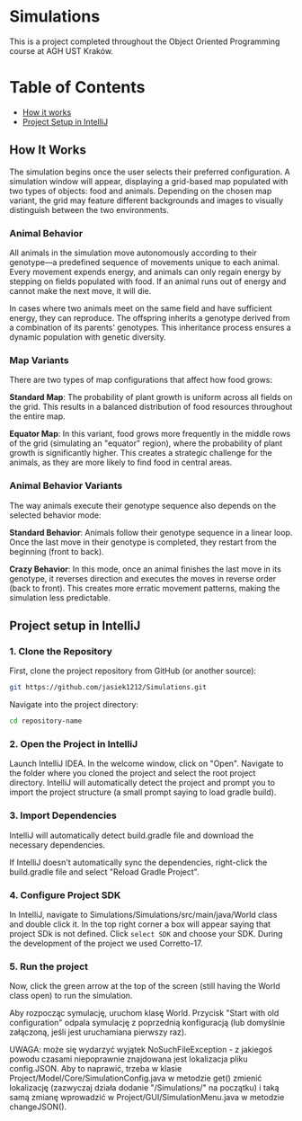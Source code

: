 # Simulations

This is a project completed throughout the Object Oriented Programming course at AGH UST Kraków. 

# Table of Contents
- [How it works](#how-it-works)
- [Project Setup in IntelliJ](#project-setup-in-intellij)

## How It Works

The simulation begins once the user selects their preferred configuration. A simulation window will appear, displaying a grid-based map populated with two types of objects: food and animals. Depending on the chosen map variant, the grid may feature different backgrounds and images to visually distinguish between the two environments.

### Animal Behavior

All animals in the simulation move autonomously according to their genotype—a predefined sequence of movements unique to each animal. Every movement expends energy, and animals can only regain energy by stepping on fields populated with food. If an animal runs out of energy and cannot make the next move, it will die.

In cases where two animals meet on the same field and have sufficient energy, they can reproduce. The offspring inherits a genotype derived from a combination of its parents' genotypes. This inheritance process ensures a dynamic population with genetic diversity.

### Map Variants
There are two types of map configurations that affect how food grows:

**Standard Map**:
The probability of plant growth is uniform across all fields on the grid. This results in a balanced distribution of food resources throughout the entire map.

**Equator Map**:
In this variant, food grows more frequently in the middle rows of the grid (simulating an "equator" region), where the probability of plant growth is significantly higher. This creates a strategic challenge for the animals, as they are more likely to find food in central areas.

### Animal Behavior Variants
The way animals execute their genotype sequence also depends on the selected behavior mode:

**Standard Behavior**:
Animals follow their genotype sequence in a linear loop. Once the last move in their genotype is completed, they restart from the beginning (front to back).

**Crazy Behavior**:
In this mode, once an animal finishes the last move in its genotype, it reverses direction and executes the moves in reverse order (back to front). This creates more erratic movement patterns, making the simulation less predictable.

## Project setup in IntelliJ

### 1. Clone the Repository
First, clone the project repository from GitHub (or another source):

```bash
git https://github.com/jasiek1212/Simulations.git
```
Navigate into the project directory:
```bash
cd repository-name
```
### 2. Open the Project in IntelliJ
Launch IntelliJ IDEA.
In the welcome window, click on "Open".
Navigate to the folder where you cloned the project and select the root project directory.
IntelliJ will automatically detect the project and prompt you to import the project structure (a small prompt saying to load gradle build).

### 3. Import Dependencies 
IntelliJ will automatically detect build.gradle file and download the necessary dependencies.

If IntelliJ doesn't automatically sync the dependencies, right-click the build.gradle file and select "Reload Gradle Project".

### 4. Configure Project SDK
In IntelliJ, navigate to Simulations/Simulations/src/main/java/World class and double click it. In the top right corner a box will appear saying that project SDk is not defined. Click `select SDK` and choose your SDK. During the development of the project we used  Corretto-17.

### 5. Run the project

Now, click the green arrow at the top of the screen (still having the World class open) to run the simulation. 




Aby rozpocząc symulację, uruchom klasę World. Przycisk "Start with old configuration" odpala symulację z poprzednią konfiguracją (lub domyślnie załączoną, jeśli jest uruchamiana pierwszy raz). 

UWAGA: może się wydarzyć wyjątek NoSuchFileException - z jakiegoś powodu czasami niepoprawnie znajdowana jest lokalizacja pliku config.JSON. Aby to naprawić, trzeba w klasie Project/Model/Core/SimulationConfig.java w metodzie get() zmienić lokalizację (zazwyczaj działa dodanie "/Simulations/" na początku) i taką samą zmianę wprowadzić w Project/GUI/SimulationMenu.java w metodzie changeJSON().
